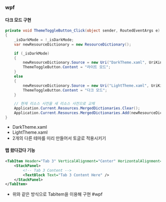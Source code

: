 ### wpf
#### 다크 모드 구현
```cs
private void ThemeToggleButton_Click(object sender, RoutedEventArgs e)
{
    _isDarkMode = !_isDarkMode;
    var newResourceDictionary = new ResourceDictionary();

    if (_isDarkMode)
    {
        newResourceDictionary.Source = new Uri("DarkTheme.xaml", UriKind.Relative);
        ThemeToggleButton.Content = "라이트 모드";
    }
    else
    {
        newResourceDictionary.Source = new Uri("LightTheme.xaml", UriKind.Relative);
        ThemeToggleButton.Content = "다크 모드";
    }

    // 현재 리소스 사전을 새 리소스 사전으로 교체
    Application.Current.Resources.MergedDictionaries.Clear();
    Application.Current.Resources.MergedDictionaries.Add(newResourceDictionary);
}
```
- DarkTheme.xaml
- LightTheme.xaml 
- 2개의 다른 테마를 미리 만들어서 토글로 적용시키기

#### 탭 왔다갔다 기능
```xml
<TabItem Header="Tab 3" VerticalAlignment="Center" HorizontalAlignment="Center" Width="105">
    <StackPanel>
        <!-- Tab 3 Content -->
        <TextBlock Text="Tab 3 Content Here" />
    </StackPanel>
</TabItem>
```
- 위와 같은 방식으로 TabItem을 이용해 구현
#wpf 